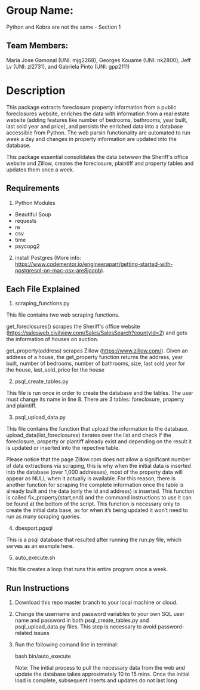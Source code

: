 # Group Name: 
Python and Kobra are not the same - Section 1

## Team Members: 
Maria Jose Gamonal (UNI: mjg2268), Georges Kouame (UNI: nk2800), Jeff Lv (UNI: zl2731), and Gabriela Pinto (UNI: gpp2111)

# Description
This package extracts foreclosure property information from a public foreclosures website, enriches the data with information 
from a real estate website (adding features like number of bedrooms, bathrooms, year built, last sold year and price), and persists the enriched data into a database accessible from Python. The web parsin functionality are automated to run week a day and changes in property information are updated into the database.

This package essential consolidates the data betwwen the Sheriff's office website and Zillow, creates the foreclosure, plaintiff and property tables and updates them once a week.

## Requirements
1. Python Modules
- Beautiful Soup
- requests
- re
- csv
- time
- psycopg2
2.  install Postgres (More info: https://www.codementor.io/engineerapart/getting-started-with-postgresql-on-mac-osx-are8jcopb).

## Each File Explained
1. scraping_functions.py

This file contains two web scraping functions. 

get_foreclosures() scrapes the Sheriff's office website (https://salesweb.civilview.com/Sales/SalesSearch?countyId=2) and gets the information of houses on auction.

get_property(address) scrapes Zillow (https://www.zillow.com/). Given an address of a house, the get_property function returns the address, year built, number of bedrooms, number of bathrooms, size, last sold year for the house, last_sold_price for the house


2. psql_create_tables.py

This file is run once in order to create the database and the tables. The user must change its name in line 8. There are 3 tables: foreclosure, property and plaintiff.


3. psql_upload_data.py

This file contains the function that upload the information to the database.
upload_data(list_foreclosures) iterates over the list and check if the foreclosure, property or plantiff already exist and depending on the result it is updated or inserted into the repective table.

Please notice that the page Zillow.com does not allow a significant number of data extractions via scraping, this is why when the initial data is inserted into the database (over 1,000 addresses), most of the property data will appear as NULL when it actually is available. For this reason, there is another function for scraping the complete information once the table is already built and the data (only the Id and address) is inserted. This function is called fix_property(start,end) and the command instructions to use it can be found at the bottom of the script. This function is necessary only to create the initial data base, as for when it’s being updated it won’t need to run as many scraping queries.


4. dbexport.pgsql

This is a psql database that resulted after running the run.py file, which serves as an example here.

5. auto_execute.sh

This file creates a loop that runs this entire program once a week.

## Run Instructions

1. Download this repo master branch to your local machine or cloud.

2. Change the username and password variables to your own SQL user name and password in both psql_create_tables.py and psql_upload_data.py files. This step is necessary to avoid password-related issues

3. Run the following comand line in terminal:

   bash bin/auto_execute
   
   Note: The initial process to pull the necessary data from the web and update the database takes approximately 10 to 15 mins. Once the initial load is complete, subsequent inserts and updates do not last long



